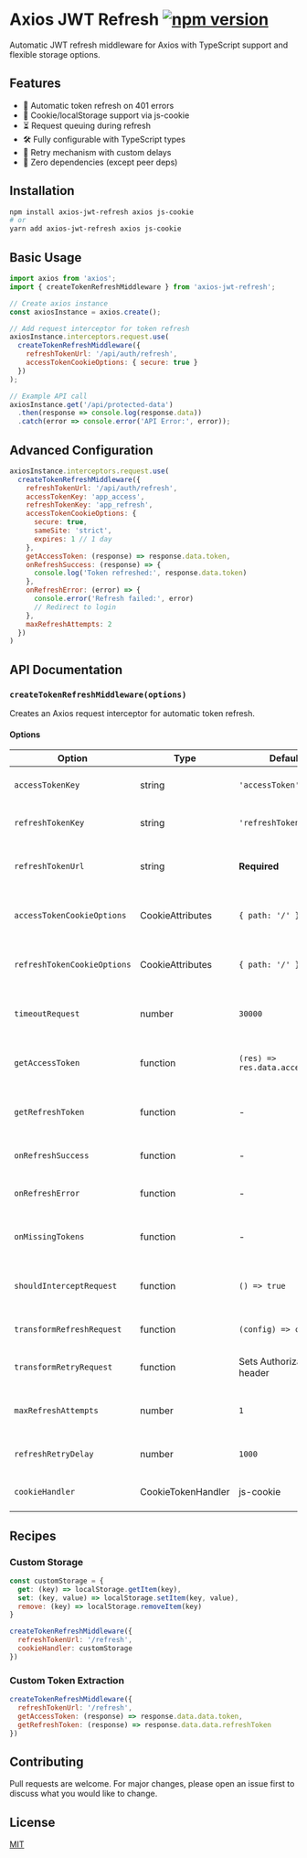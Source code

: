 # Axios JWT Refresh [![npm version](https://img.shields.io/npm/v/axios-jwt-refresh.svg)](https://www.npmjs.com/package/axios-jwt-refresh)

Automatic JWT refresh middleware for Axios with TypeScript support and flexible storage options.

## Features

- 🔄 Automatic token refresh on 401 errors
- 🍪 Cookie/localStorage support via js-cookie
- ⏳ Request queuing during refresh
- 🛠️ Fully configurable with TypeScript types
- 🔄 Retry mechanism with custom delays
- 🚀 Zero dependencies (except peer deps)

## Installation

```bash
npm install axios-jwt-refresh axios js-cookie
# or
yarn add axios-jwt-refresh axios js-cookie
```

## Basic Usage

```javascript
import axios from 'axios';
import { createTokenRefreshMiddleware } from 'axios-jwt-refresh';

// Create axios instance
const axiosInstance = axios.create();

// Add request interceptor for token refresh
axiosInstance.interceptors.request.use(
  createTokenRefreshMiddleware({
    refreshTokenUrl: '/api/auth/refresh',
    accessTokenCookieOptions: { secure: true }
  })
);

// Example API call
axiosInstance.get('/api/protected-data')
  .then(response => console.log(response.data))
  .catch(error => console.error('API Error:', error));
```

## Advanced Configuration

```javascript
axiosInstance.interceptors.request.use(
  createTokenRefreshMiddleware({
    refreshTokenUrl: '/api/auth/refresh',
    accessTokenKey: 'app_access',
    refreshTokenKey: 'app_refresh',
    accessTokenCookieOptions: { 
      secure: true,
      sameSite: 'strict',
      expires: 1 // 1 day
    },
    getAccessToken: (response) => response.data.token,
    onRefreshSuccess: (response) => {
      console.log('Token refreshed:', response.data.token)
    },
    onRefreshError: (error) => {
      console.error('Refresh failed:', error)
      // Redirect to login
    },
    maxRefreshAttempts: 2
  })
)
```

## API Documentation

### `createTokenRefreshMiddleware(options)`

Creates an Axios request interceptor for automatic token refresh.

#### Options

| Option | Type | Default | Description |
|--------|------|---------|-------------|
| `accessTokenKey` | string | `'accessToken'` | Cookie key for access token |
| `refreshTokenKey` | string | `'refreshToken'` | Cookie key for refresh token |
| `refreshTokenUrl` | string | **Required** | URL for token refresh endpoint |
| `accessTokenCookieOptions` | CookieAttributes | `{ path: '/' }` | Cookie options for access token |
| `refreshTokenCookieOptions` | CookieAttributes | `{ path: '/' }` | Cookie options for refresh token |
| `timeoutRequest` | number | `30000` | Timeout for queued requests (ms) |
| `getAccessToken` | function | `(res) => res.data.accessToken` | Extracts access token from response |
| `getRefreshToken` | function | - | Extracts refresh token from response |
| `onRefreshSuccess` | function | - | Callback on successful refresh |
| `onRefreshError` | function | - | Callback on refresh error |
| `onMissingTokens` | function | - | Callback when both tokens are missing |
| `shouldInterceptRequest` | function | `() => true` | Custom request interception logic |
| `transformRefreshRequest` | function | `(config) => config` | Transforms refresh request |
| `transformRetryRequest` | function | Sets Authorization header | Transforms request before retry |
| `maxRefreshAttempts` | number | `1` | Max refresh retry attempts |
| `refreshRetryDelay` | number | `1000` | Delay between retries (ms) |
| `cookieHandler` | CookieTokenHandler | js-cookie | Custom cookie handler |

## Recipes

### Custom Storage

```javascript
const customStorage = {
  get: (key) => localStorage.getItem(key),
  set: (key, value) => localStorage.setItem(key, value),
  remove: (key) => localStorage.removeItem(key)
}

createTokenRefreshMiddleware({
  refreshTokenUrl: '/refresh',
  cookieHandler: customStorage
})
```

### Custom Token Extraction

```javascript
createTokenRefreshMiddleware({
  refreshTokenUrl: '/refresh',
  getAccessToken: (response) => response.data.data.token,
  getRefreshToken: (response) => response.data.data.refreshToken
})
```

## Contributing

Pull requests are welcome. For major changes, please open an issue first to discuss what you would like to change.

## License

[MIT](https://choosealicense.com/licenses/mit/)
